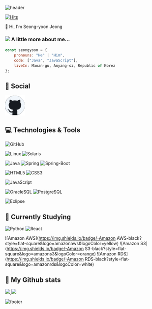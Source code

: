 ![header](https://capsule-render.vercel.app/api?color=gradient&customColorList=0,2,2,5,30&text=Hello%World!&animation=scaleIn)

[![Hits](https://hits.seeyoufarm.com/api/count/incr/badge.svg?url=https%3A%2F%2Fgithub.com%2Fyooning92%2Fyooning92&count_bg=%239D9E9A&title_bg=%23555555&icon=&icon_color=%23E7E7E7&title=hits&edge_flat=false)](https://hits.seeyoufarm.com)

👋 Hi, I'm Seong-yoon Jeong

### <img src="https://media.giphy.com/media/VgCDAzcKvsR6OM0uWg/giphy.gif" width="50"> A little more about me...

```javascript
const seongyoon = {
    pronouns: "He" | "Him",
    code: ["Java", "JavaScript"],
    liveIn: Manan-gu, Anyang-si, Republic of Korea
};
```

## 📨 Social
  [![GitHub](icons/github.png)](https://github.com/yooning92)

## 💻 Technologies & Tools
  ![GitHub](https://img.shields.io/badge/GitHub-181717?style=lat-square&logo=GitHub&logoColor=white)
  
  ![Linux](https://img.shields.io/badge/linux-FCC624?style=flat-square&logo=linux&logoColor=black)
  ![Solaris](https://img.shields.io/badge/Solaris-F80000?style=flat-square&logo=Oracle&logoColor=white)
  
  ![Java](https://img.shields.io/badge/Java-orange?style=flat-square&logo=Java&logoColor=white)
  ![Spring](https://img.shields.io/badge/Spring-6DB33F?style=flat-square&logo=Spring&logoColor=white)
  ![Spring-Boot](https://img.shields.io/badge/SpringBoot-6DB33F?style=flat-square&logo=SpringBoot&logoColor=white)
  
  ![HTML5](https://img.shields.io/badge/-HTML5-E34F26?style=flat-square&logo=html5&logoColor=white)
  ![CSS3](https://img.shields.io/badge/-CSS3-1572B6?style=flat-square&logo=css3)
  
  ![JavaScript](https://img.shields.io/badge/-JavaScript-black?style=flat-square&logo=javascript)
  
  ![OracleSQL](https://img.shields.io/badge/OracleSQL-F80000?style=flat-square&logo=Oracle&logoColor=white)
  ![PostgreSQL](https://img.shields.io/badge/PostgreSQL-white?style=flat-square&logo=PostgreSQL&logoColor=blue)
  
  ![Eclipse](https://img.shields.io/badge/Eclipse-2C2255?style=flat-square&logo=Eclipse&logoColor=white)
  
## 🌱 Currently Studying
  ![Python](https://img.shields.io/badge/-Python-white?style=flat-square&logo=python)
  ![React](https://img.shields.io/badge/-React-white?style=flat-square&logo=react)
  
  ![Amazon AWS](https://img.shields.io/badge/-Amazon AWS-black?style=flat-square&logo=amazonaws&logoColor=yellow)
  ![Amazon S3](https://img.shields.io/badge/-Amazon S3-black?style=flat-square&logo=amazons3&logoColor=orange)
  ![Amazon RDS](https://img.shields.io/badge/-Amazon RDS-black?style=flat-square&logo=amazonrds&logoColor=white)
  
 

## 🔧 My Github stats
<p>
  <a href="https://github.com/yooning92">
    <img src="https://github-readme-stats.vercel.app/api/top-langs?username=yooning92&layout=compact&show_icons=true&show_owner=yooning92&hide_title=false&theme=gruvbox" />
  </a>
  <a href="https://github.com/yooning92">
    <img src="https://github-readme-stats.vercel.app/api/?username=yooning92&hide_title=false&show_icons=true&include_all_commits=ture&theme=gruvbox" />
  </a>
</p>

![footer](https://capsule-render.vercel.app/api?section=footer)
